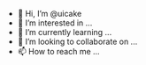 - 👋 Hi, I’m @uicake
- 👀 I’m interested in ...
- 🌱 I’m currently learning ...
- 💞️ I’m looking to collaborate on ...
- 📫 How to reach me ...

<!---
uicake/uicake is a ✨ special ✨ repository because its `README.md` (this file) appears on your GitHub profile.
You can click the Preview link to take a look at your changes.
--->

